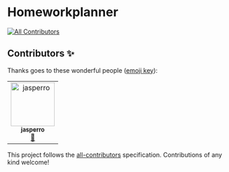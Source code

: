 # Homeworkplanner
[![All Contributors](https://img.shields.io/badge/all_contributors-1-orange.svg?style=flat-square)](#contributors)


## Contributors ✨

Thanks goes to these wonderful people ([emoji key](https://allcontributors.org/docs/en/emoji-key)):

<!-- ALL-CONTRIBUTORS-LIST:START - Do not remove or modify this section -->
<!-- prettier-ignore -->
<table>
  <tr>
    <td align="center"><a href="https://github.com/jasperro"><img src="https://avatars1.githubusercontent.com/u/42558625?v=4" width="100px;" alt="jasperro"/><br /><sub><b>jasperro</b></sub></a><br /><a href="#maintenance-jasperro" title="Maintenance">🚧</a></td>
  </tr>
</table>

<!-- ALL-CONTRIBUTORS-LIST:END -->

This project follows the [all-contributors](https://github.com/all-contributors/all-contributors) specification. Contributions of any kind welcome!